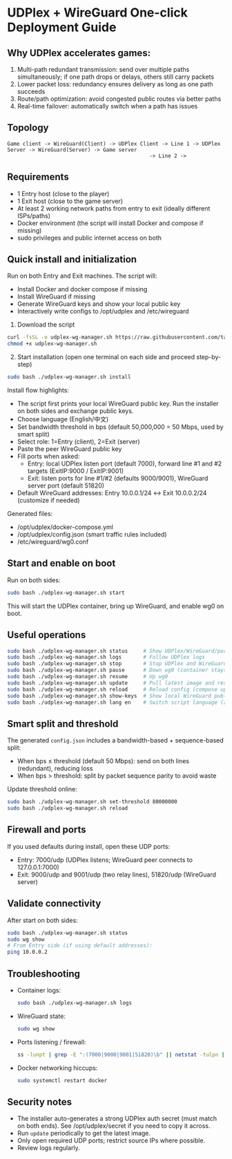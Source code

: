 # UDPlex + WireGuard One-click Deployment Guide

## Why UDPlex accelerates games:

1. Multi-path redundant transmission: send over multiple paths simultaneously; if one path drops or delays, others still carry packets
2. Lower packet loss: redundancy ensures delivery as long as one path succeeds
3. Route/path optimization: avoid congested public routes via better paths
4. Real-time failover: automatically switch when a path has issues

## Topology

```
Game client -> WireGuard(Client) -> UDPlex Client -> Line 1 -> UDPlex Server -> WireGuard(Server) -> Game server
                                              -> Line 2 ->
```

## Requirements

- 1 Entry host (close to the player)
- 1 Exit host (close to the game server)
- At least 2 working network paths from entry to exit (ideally different ISPs/paths)
- Docker environment (the script will install Docker and compose if missing)
- sudo privileges and public internet access on both

## Quick install and initialization

Run on both Entry and Exit machines. The script will:
- Install Docker and docker compose if missing
- Install WireGuard if missing
- Generate WireGuard keys and show your local public key
- Interactively write configs to /opt/udplex and /etc/wireguard

1) Download the script

```bash
curl -fsSL -o udplex-wg-manager.sh https://raw.githubusercontent.com/tao08141/UDPlex/master/udplex-wg-manager.sh
chmod +x udplex-wg-manager.sh
```

2) Start installation (open one terminal on each side and proceed step-by-step)

```bash
sudo bash ./udplex-wg-manager.sh install
```

Install flow highlights:
- The script first prints your local WireGuard public key. Run the installer on both sides and exchange public keys.
- Choose language (English/中文)
- Set bandwidth threshold in bps (default 50,000,000 = 50 Mbps, used by smart split)
- Select role: 1=Entry (client), 2=Exit (server)
- Paste the peer WireGuard public key
- Fill ports when asked:
  - Entry: local UDPlex listen port (default 7000), forward line #1 and #2 targets (ExitIP:9000 / ExitIP:9001)
  - Exit: listen ports for line #1/#2 (defaults 9000/9001), WireGuard server port (default 51820)
- Default WireGuard addresses: Entry 10.0.0.1/24 ↔ Exit 10.0.0.2/24 (customize if needed)

Generated files:
- /opt/udplex/docker-compose.yml
- /opt/udplex/config.json (smart traffic rules included)
- /etc/wireguard/wg0.conf

## Start and enable on boot

Run on both sides:

```bash
sudo bash ./udplex-wg-manager.sh start
```

This will start the UDPlex container, bring up WireGuard, and enable wg0 on boot.

## Useful operations

```bash
sudo bash ./udplex-wg-manager.sh status     # Show UDPlex/WireGuard/ports
sudo bash ./udplex-wg-manager.sh logs       # Follow UDPlex logs
sudo bash ./udplex-wg-manager.sh stop       # Stop UDPlex and WireGuard
sudo bash ./udplex-wg-manager.sh pause      # Down wg0 (container stays up)
sudo bash ./udplex-wg-manager.sh resume     # Up wg0
sudo bash ./udplex-wg-manager.sh update     # Pull latest image and restart container
sudo bash ./udplex-wg-manager.sh reload     # Reload config (compose up -d)
sudo bash ./udplex-wg-manager.sh show-keys  # Show local WireGuard public key
sudo bash ./udplex-wg-manager.sh lang en    # Switch script language (zh/en)
```

## Smart split and threshold

The generated `config.json` includes a bandwidth-based + sequence-based split:
- When bps ≤ threshold (default 50 Mbps): send on both lines (redundant), reducing loss
- When bps > threshold: split by packet sequence parity to avoid waste

Update threshold online:

```bash
sudo bash ./udplex-wg-manager.sh set-threshold 80000000
sudo bash ./udplex-wg-manager.sh reload
```

## Firewall and ports

If you used defaults during install, open these UDP ports:
- Entry: 7000/udp (UDPlex listens; WireGuard peer connects to 127.0.0.1:7000)
- Exit: 9000/udp and 9001/udp (two relay lines), 51820/udp (WireGuard server)

## Validate connectivity

After start on both sides:

```bash
sudo bash ./udplex-wg-manager.sh status
sudo wg show
# From Entry side (if using default addresses):
ping 10.0.0.2
```

## Troubleshooting

- Container logs:
  ```bash
  sudo bash ./udplex-wg-manager.sh logs
  ```
- WireGuard state:
  ```bash
  sudo wg show
  ```
- Ports listening / firewall:
  ```bash
  ss -lunpt | grep -E ":(7000|9000|9001|51820)\b" || netstat -tulpn | grep -E ":(7000|9000|9001|51820)\b"
  ```
- Docker networking hiccups:
  ```bash
  sudo systemctl restart docker
  ```

## Security notes

- The installer auto-generates a strong UDPlex auth secret (must match on both ends). See /opt/udplex/secret if you need to copy it across.
- Run `update` periodically to get the latest image.
- Only open required UDP ports; restrict source IPs where possible.
- Review logs regularly.
